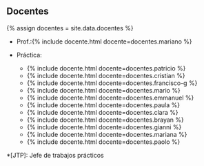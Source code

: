 ## Docentes

{% assign docentes = site.data.docentes %}

  - Prof.:{% include docente.html docente=docentes.mariano %}

  - Práctica:
    - {% include docente.html docente=docentes.patricio %}
    - {% include docente.html docente=docentes.cristian %}
    - {% include docente.html docente=docentes.francisco-g %}
    - {% include docente.html docente=docentes.mario %}
    - {% include docente.html docente=docentes.emmanuel %}
    - {% include docente.html docente=docentes.paula %}
    - {% include docente.html docente=docentes.clara %}
    - {% include docente.html docente=docentes.brayan %}
    - {% include docente.html docente=docentes.gianni %}
    - {% include docente.html docente=docentes.mariana %}
    - {% include docente.html docente=docentes.paolo %}

*[JTP]: Jefe de trabajos prácticos
